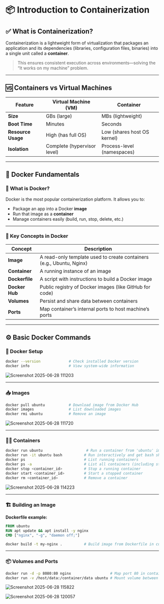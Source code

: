 # 📦 Introduction to Containerization

## ✅ What is Containerization?
Containerization is a lightweight form of virtualization that packages an application and its dependencies (libraries, configuration files, binaries) into a single unit called a **container**.

> This ensures consistent execution across environments—solving the “It works on my machine” problem.

---

## 🆚 Containers vs Virtual Machines

| Feature         | Virtual Machine (VM)      | Container                   |
|----------------|---------------------------|-----------------------------|
| **Size**        | GBs (large)               | MBs (lightweight)           |
| **Boot Time**   | Minutes                   | Seconds                     |
| **Resource Usage** | High (has full OS)     | Low (shares host OS kernel) |
| **Isolation**   | Complete (hypervisor level) | Process-level (namespaces) |

---

## 🐳 Docker Fundamentals

### 🧱 What is Docker?
Docker is the most popular containerization platform. It allows you to:
- Package an app into a Docker **image**
- Run that image as a **container**
- Manage containers easily (build, run, stop, delete, etc.)

---

### 🧩 Key Concepts in Docker

| Concept     | Description                                                |
|-------------|------------------------------------------------------------|
| **Image**     | A read-only template used to create containers (e.g., Ubuntu, Nginx) |
| **Container** | A running instance of an image                          |
| **Dockerfile**| A script with instructions to build a Docker image      |
| **Docker Hub**| Public registry of Docker images (like GitHub for code) |
| **Volumes**   | Persist and share data between containers               |
| **Ports**     | Map container’s internal ports to host machine’s ports  |

---

## ⚙️ Basic Docker Commands

### 🔧 Docker Setup
```bash
docker --version             # Check installed Docker version
docker info                  # View system-wide information
```
![Screenshot 2025-06-28 111203](https://github.com/user-attachments/assets/e1a59262-1ae6-49c7-a0ca-5a96dbe1bd1d)

---

### 📥 Images
```bash
docker pull ubuntu           # Download image from Docker Hub
docker images                # List downloaded images
docker rmi ubuntu            # Remove an image
```
![Screenshot 2025-06-28 111720](https://github.com/user-attachments/assets/3425370d-e62f-46d7-8bdd-cf1943c99c5b)

---

### 🏃‍♂️ Containers
```bash
docker run ubuntu                    # Run a container from 'ubuntu' image
docker run -it ubuntu bash          # Run interactively and get bash shell
docker ps                           # List running containers
docker ps -a                        # List all containers (including stopped)
docker stop <container_id>          # Stop a running container
docker start <container_id>         # Start a stopped container
docker rm <container_id>            # Remove a container
```
![Screenshot 2025-06-28 114223](https://github.com/user-attachments/assets/8367fc18-6c43-4532-b26f-57c17033d3d2)

---

### 🏗️ Building an Image

**Dockerfile example:**
```dockerfile
FROM ubuntu
RUN apt update && apt install -y nginx
CMD ["nginx", "-g", "daemon off;"]
```


```bash
docker build -t my-nginx .          # Build image from Dockerfile in current directory
```

---

### 📦 Volumes and Ports
```bash
docker run -d -p 8080:80 nginx                  # Map port 80 in container to 8080 on host
docker run -v /host/data:/container/data ubuntu # Mount volume between host and container
```
![Screenshot 2025-06-28 115822](https://github.com/user-attachments/assets/314d95f3-b347-499d-aab5-4798fac97034)

![Screenshot 2025-06-28 120057](https://github.com/user-attachments/assets/71a67eb0-1f3b-4112-8d2d-0e90501e1025)

